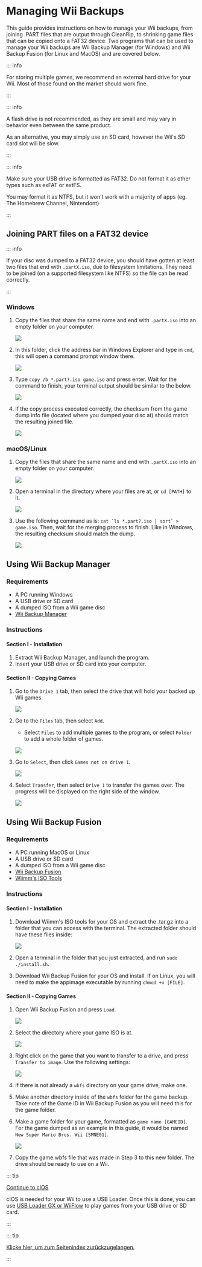 # Managing Wii Backups

This guide provides instructions on how to manage your Wii backups, from joining .PART files that are output through CleanRip, to shrinking game files that can be copied onto a FAT32 device. Two programs that can be used to manage your Wii backups are Wii Backup Manager (for Windows) and Wii Backup Fusion (for Linux and MacOS) and are covered below.

::: info

For storing multiple games, we recommend an external hard drive for your Wii. Most of those found on the market should work fine.

:::

::: info

A flash drive is not recommended, as they are small and may vary in behavior even between the same product.

As an alternative, you may simply use an SD card, however the Wii's SD card slot will be slow.

:::

::: info

Make sure your USB drive is formatted as FAT32. Do not format it as other types such as exFAT or extFS.

You may format it as NTFS, but it won't work with a majority of apps (eg. The Homebrew Channel, Nintendont)

:::

## Joining PART files on a FAT32 device

::: info

If your disc was dumped to a FAT32 device, you should have gotten at least two files that end with `.partX.iso`, due to filesystem limitations. They need to be joined (on a supported filesystem like NTFS) so the file can be read correctly.

:::

### Windows

1. Copy the files that share the same name and end with `.partX.iso` into an empty folder on your computer.

    ![](/images/desktop-apps/WBM/dumpedpartfiles.png)

2. In this folder, click the address bar in Windows Explorer and type in `cmd`, this will open a command prompt window there.

    ![](/images/desktop-apps/WBM/opencmd.png)

3. Type `copy /b *.part?.iso game.iso` and press enter. Wait for the command to finish, your terminal output should be similar to the below.

    ![](/images/desktop-apps/WBM/joinpartfiles.png)

4. If the copy process executed correctly, the checksum from the game dump info file (located where you dumped your disc at) should match the resulting joined file.

    ![](/images/desktop-apps/WBM/filemd5.png)

### macOS/Linux

1. Copy the files that share the same name and end with `.partX.iso` into an empty folder on your computer.

    ![](/images/desktop-apps/WBM/dumpedpartfileslinux.png)

2. Open a terminal in the directory where your files are at, or `cd [PATH]` to it.

    ![](/images/desktop-apps/WBM/openterminallinux.png)

3. Use the following command as is: ``cat `ls *.part?.iso | sort` > game.iso``. Then, wait for the merging process to finish. Like in Windows, the resulting checksum should match the dump.

    ![](/images/desktop-apps/WBM/mergesuccesslinux.png)

## Using Wii Backup Manager

### Requirements

- A PC running Windows
- A USB drive or SD card
- A dumped ISO from a Wii game disc
- [Wii Backup Manager](https://static.wiidatabase.de/Wii-Backup-Manager.zip)

### Instructions

#### Section I - Installation

1. Extract Wii Backup Manager, and launch the program.
2. Insert your USB drive or SD card into your computer.

#### Section II - Copying Games

1. Go to the `Drive 1` tab, then select the drive that will hold your backed up Wii games.

    ![](/images/desktop-apps/WBM/select_drive.png)

2. Go to the `Files` tab, then select `Add`.

    - Select `Files` to add multiple games to the program, or select `Folder` to add a whole folder of games.

    ![](/images/desktop-apps/WBM/select_games.png)

3. Go to `Select`, then click `Games not on drive 1`.

    ![](/images/desktop-apps/WBM/select_games2.png)

4. Select `Transfer`, then select `Drive 1` to transfer the games over. The progress will be displayed on the right side of the window.

    ![](/images/desktop-apps/WBM/transfer_todrive.png)

## Using Wii Backup Fusion

### Requirements

- A PC running MacOS or Linux
- A USB drive or SD card
- A dumped ISO from a Wii game disc
- [Wii Backup Fusion](https://github.com/larsenv/Wii-Backup-Fusion/releases)
- [Wiimm's ISO Tools](https://wit.wiimm.de/download.html)

### Instructions

#### Section I - Installation

1. Download Wiimm's ISO tools for your OS and extract the .tar.gz into a folder that you can access with the terminal. The extracted folder should have these files inside:

    ![](/images/desktop-apps/WBM/witinstallfolder.png)

2. Open a terminal in the folder that you just extracted, and run `sudo ./install.sh`.

3. Download Wii Backup Fusion for your OS and install. If on Linux, you will need to make the appimage executable by running `chmod +x [FILE]`.

#### Section II - Copying Games

1. Open Wii Backup Fusion and press `Load`.

    ![](/images/desktop-apps/WBM/loadwbf.png)

2. Select the directory where your game ISO is at.

    ![](/images/desktop-apps/WBM/opendirectorywbf.png)

3. Right click on the game that you want to transfer to a drive, and press `Transfer to image`. Use the following settings:

    ![](/images/desktop-apps/WBM/settingswbf.png)

4. If there is not already a `wbfs` directory on your game drive, make one.

5. Make another directory inside of the `wbfs` folder for the game backup. Take note of the Game ID in Wii Backup Fusion as you will need this for the game folder.

6. Make a game folder for your game, formatted as `game name [GAMEID]`. For the game dumped as an example in this guide, it would be named `New Super Mario Bros. Wii [SMNE01]`.

    ![](/images/desktop-apps/WBM/wbfsname.png)

7. Copy the game.wbfs file that was made in Step 3 to this new folder. The drive should be ready to use on a Wii.

::: tip

[Continue to cIOS](cios)

cIOS is needed for your Wii to use a USB Loader. Once this is done, you can use [USB Loader GX or WiiFlow](wii-loaders) to play games from your USB drive or SD card.

:::

::: tip

[Klicke hier, um zum Seitenindex zurückzugelangen.](site-navigation)

:::
